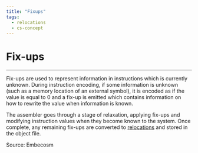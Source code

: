 ```yaml
---
title: "Fixups"
tags:
  - relocations
  - cs-concept
---
```

# Fix-ups
---
Fix-ups are used to represent information in instructions which is currently
unknown. During instruction encoding, if some information is unknown (such as a memory location of an external symbol), it is encoded as if the value is equal
to 0 and a fix-up is emitted which contains information on how to rewrite the
value when information is known.

The assembler goes through a stage of relaxation, applying fix-ups and modifying instruction values when they become known to the system. Once complete, any remaining fix-ups are converted to [relocations](notes/relocations.md) and stored in the object file.

Source: Embecosm